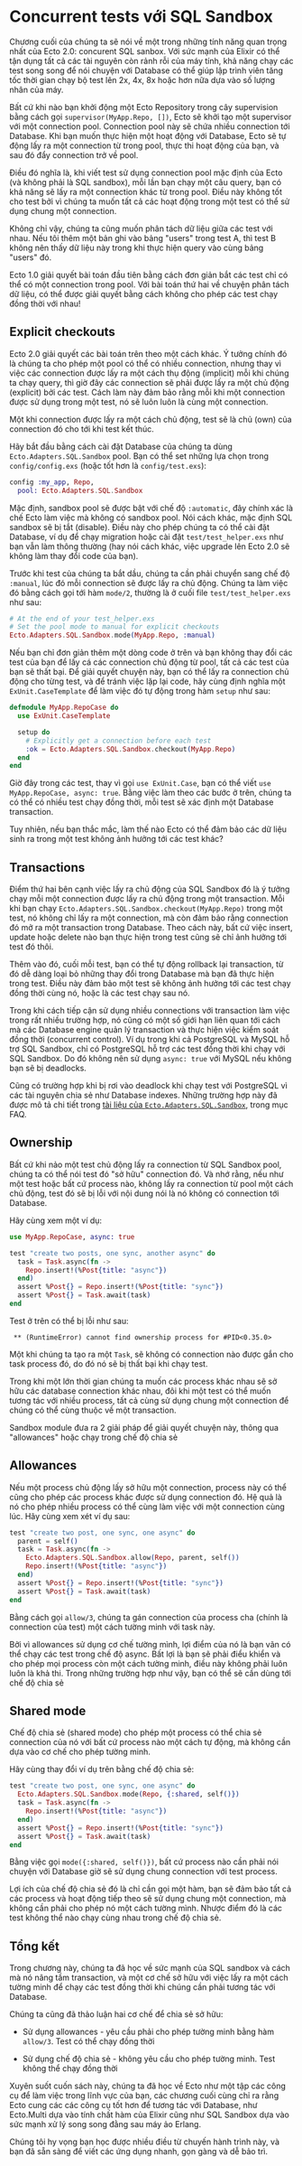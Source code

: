 # Concurrent tests với SQL Sandbox

Chương cuối của chúng ta sẽ nói về một trong những tính năng quan trọng nhất của Ecto 2.0: concurent SQL sanbox. Với sức mạnh của Elixir có thể tận dụng tất cả các tài nguyên còn rảnh rỗi của máy tính, khả năng chạy các test song song để nói chuyện với Database có thể giúp lập trình viên tăng tốc thời gian chạy bộ test lên 2x, 4x, 8x hoặc hơn nữa dựa vào số lượng nhân của máy.

Bất cứ khi nào bạn khởi động một Ecto Repository trong cây supervision bằng cách gọi `supervisor(MyApp.Repo, [])`, Ecto sẽ khởi tạo một supervisor với một connection pool. Connection pool này sẽ chứa nhiều connection tới Database. Khi bạn muốn thực hiện một hoạt động với Database, Ecto sẽ tự động lấy ra một connection từ trong pool, thực thi hoạt động của bạn, và sau đó đẩy connection trở về pool.

Điều đó nghĩa là, khi viết test sử dụng connection pool mặc định của Ecto (và không phải là SQL sandbox), mỗi lần bạn chạy một câu query, bạn có khả năng sẽ lấy ra một connection khác từ trong pool. Điều này không tốt cho test bởi vì chúng ta muốn tất cả các hoạt động trong một test có thể sử dụng chung một connection.

Không chỉ vậy, chúng ta cũng muốn phân tách dữ liệu giữa các test với nhau. Nếu tôi thêm một bản ghi vào bảng "users" trong test A, thì test B không nên thấy dữ liệu này trong khi thực hiện query vào cùng bảng "users" đó.

Ecto 1.0 giải quyết bài toán đầu tiên bằng cách đơn giản bắt các test chỉ có thể có một connection trong pool. Với bài toán thứ hai về chuyện phân tách dữ liệu, có thể được giải quyết bằng cách không cho phép các test chạy đồng thời với nhau!

## Explicit checkouts

Ecto 2.0 giải quyết các bài toán trên theo một cách khác. Ý tưởng chính đó là chúng ta cho phép một pool có thể có nhiều connection, nhưng thay vì việc các connection được lấy ra một cách thụ động (implicit) mỗi khi chúng ta chạy query, thì giờ đây các connection sẽ phải được lấy ra một chủ động (explicit) bởi các test. Cách làm này đảm bảo rằng mỗi khi một connection được sử dụng trong một test, nó sẽ luôn luôn là cùng một connection.

Một khi connection được lấy ra một cách chủ động, test sẽ là chủ (own) của connection đó cho tới khi test kết thúc.

Hãy bắt đầu bằng cách cài đặt Database của chúng ta dùng `Ecto.Adapters.SQL.Sandbox` pool. Bạn có thể set những lựa chọn trong `config/config.exs` (hoặc tốt hơn là `config/test.exs`):

```elixir
config :my_app, Repo,
  pool: Ecto.Adapters.SQL.Sandbox
```

Mặc định, sandbox pool sẽ được bật với chế độ `:automatic`, đây chính xác là chế Ecto làm việc mà không có sandbox pool. Nói cách khác, mặc định SQL sandbox sẽ bị tắt (disable). Điều này cho phép chúng ta có thể cài đặt Database, ví dụ để chạy migration hoặc cài đặt `test/test_helper.exs` như bạn vẫn làm thông thường (hay nói cách khác, việc upgrade lên Ecto 2.0 sẽ không làm thay đổi code của bạn).

Trước khi test của chúng ta bắt dầu, chúng ta cần phải chuyển sang chế độ `:manual`, lúc đó mỗi connection sẽ được lấy ra chủ động. Chúng ta làm việc đó bằng cách gọi tới hàm `mode/2`, thường là ở cuối file `test/test_helper.exs` như sau:

```elixir
# At the end of your test_helper.exs
# Set the pool mode to manual for explicit checkouts
Ecto.Adapters.SQL.Sandbox.mode(MyApp.Repo, :manual)
```

Nếu bạn chỉ đơn giản thêm một dòng code ở trên và bạn không thay đổi các test của bạn để lấy cá các connection chủ động từ pool, tất cả các test của bạn sẽ thất bại. Để giải quyết chuyện này, bạn có thể lấy ra connection chủ động cho từng test, và để tránh việc lặp lại code, hãy cùng định nghĩa một `ExUnit.CaseTemplate` để làm việc đó tự động trong hàm `setup` như sau:

```elixir
defmodule MyApp.RepoCase do
  use ExUnit.CaseTemplate

  setup do
    # Explicitly get a connection before each test
    :ok = Ecto.Adapters.SQL.Sandbox.checkout(MyApp.Repo)
  end
end
```

Giờ đây trong các test, thay vì gọi `use ExUnit.Case`, bạn có thể viết `use MyApp.RepoCase, async: true`. Bằng việc làm theo các bước ở trên, chúng ta có thể có nhiều test chạy đồng thời, mỗi test sẽ xác định một Database transaction.

Tuy nhiên, nếu bạn thắc mắc, làm thế nào Ecto có thể đảm bảo các dữ liệu sinh ra trong một test không ảnh hưởng tới các test khác?

## Transactions

Điểm thứ hai bên cạnh việc lấy ra chủ động của SQL Sandbox đó là ý tưởng chạy mỗi một connection được lấy ra chủ động trong một transaction. Mỗi khi bạn chạy `Ecto.Adapters.SQL.Sandbox.checkout(MyApp.Repo)` trong một test, nó không chỉ lấy ra một connection, mà còn đảm bảo rằng connection đó mở ra một transaction trong Database. Theo cách này, bất cứ việc insert, update hoặc delete nào bạn thực hiện trong test cũng sẽ chỉ ảnh hưởng tới test đó thôi.

Thêm vào đó, cuối mỗi test, bạn có thể tự động rollback lại transaction, từ đó dễ dàng loại bỏ những thay đổi trong Database mà bạn đã thực hiện trong test. Điều này đảm bảo một test sẽ không ảnh hưởng tới các test chạy đồng thời cùng nó, hoặc là các test chạy sau nó.

Trong khi cách tiếp cận sử dụng nhiều connections với transaction làm việc trong rất nhiều trường hợp, nó cũng có một số giới hạn liên quan tới cách mà các Database engine quản lý transaction và thực hiện việc kiểm soát đồng thời (concurrent control). Ví dụ trong khi cả PostgreSQL và MySQL hỗ trợ SQL Sandbox, chỉ có PostgreSQL hỗ trợ các test đồng thời khi chạy với SQL Sandbox. Do đó không nên sử dụng `async: true` với MySQL nếu không bạn sẽ bị deadlocks.

Cũng có trường hợp khi bị rơi vào deadlock khi chạy test với PostgreSQL vì các tài nguyên chia sẻ như Database indexes. Những trường hợp này đã được mô tả chi tiết trong [tài liệu của `Ecto.Adapters.SQL.Sandbox`](https://hexdocs.pm/ecto/Ecto.Adapters.SQL.Sandbox.html), trong mục FAQ.

## Ownership

Bất cứ khi nảo một test chủ động lấy ra connection từ SQL Sandbox pool, chúng ta có thể nói test đó "sở hữu" connection đó. Và nhớ rằng, nếu như một test hoặc bất cứ process nào, không lấy ra connection từ pool một cách chủ động, test đó sẽ bị lỗi với nội dung nói là nó không có connection tới Database.

Hãy cùng xem một ví dụ:

```elixir
use MyApp.RepoCase, async: true

test "create two posts, one sync, another async" do
  task = Task.async(fn ->
    Repo.insert!(%Post{title: "async"})
  end)
  assert %Post{} = Repo.insert!(%Post{title: "sync"})
  assert %Post{} = Task.await(task)
end
```

Test ở trên có thể bị lỗi như sau:

```
 ** (RuntimeError) cannot find ownership process for #PID<0.35.0>
```

Một khi chúng ta tạo ra một `Task`, sẽ không có connection nào được gắn cho task process đó, do đó nó sẽ bị thất bại khi chạy test.

Trong khi một lớn thời gian chúng ta muốn các process khác nhau sẽ sở hữu các database connection khác nhau, đôi khi một test có thể muốn tương tác với nhiều process, tất cả cùng sử dụng chung một connection để chúng có thể cùng thuộc về một transaction.

Sandbox module đưa ra 2 giải pháp để giải quyết chuyện này, thông qua "allowances" hoặc chạy trong chế độ chia sẻ

## Allowances

Nếu một process chủ động lấy sở hữu một connection, process này có thể cũng cho phép các process khác được sử dụng connection đó. Hệ quả là nó cho phép nhiều process có thể cùng làm việc với một connection cùng lúc. Hãy cùng xem xét ví dụ sau:

```elixir
test "create two post, one sync, one async" do
  parent = self()
  task = Task.async(fn ->
    Ecto.Adapters.SQL.Sandbox.allow(Repo, parent, self())
    Repo.insert!(%Post{title: "async"})
  end)
  assert %Post{} = Repo.insert!(%Post{title: "sync"})
  assert %Post{} = Task.await(task)
end
```

Bằng cách gọi `allow/3`, chúng ta gán connection của process cha (chính là connection của test) một cách tường minh với task này.

Bởi vì allowances sử dụng cơ chế tường mình, lợi điểm của nó là bạn vãn có thể chạy các test trong chế độ async. Bất lợi là bạn sẽ phải điểu khiển và cho phép mọi process còn một cách tường minh, điều này không phải luôn luôn là khả thi. Trong những trường hợp như vậy, bạn có thể sẽ cần dùng tới chế độ chia sẻ

## Shared mode

Chế độ chia sẻ (shared mode) cho phép một process có thể chia sẻ connection của nó với bất cứ process nào một cách tự động, mà không cần dựa vào cơ chế cho phép tường minh.

Hãy cùng thay đổi ví dụ trên bằng chế độ chia sẻ:

```elixir
test "create two post, one sync, one async" do
  Ecto.Adapters.SQL.Sandbox.mode(Repo, {:shared, self()})
  task = Task.async(fn ->
    Repo.insert!(%Post{title: "async"})
  end)
  assert %Post{} = Repo.insert!(%Post{title: "sync"})
  assert %Post{} = Task.await(task)
end
```

Bằng việc gọi `mode({:shared, self()})`, bất cứ process nào cần phải nói chuyện với Database giờ sẽ sử dụng chung connection với test process.

Lợi ích của chế độ chia sẻ đó là chỉ cần gọi một hàm, bạn sẽ đảm bảo tất cả các process và hoạt động tiếp theo sẽ sử dụng chung một connection, mà không cần phải cho phép nó một cách tường mình. Nhược điểm đó là các test không thể nào chạy cùng nhau trong chế độ chia sẻ.

## Tổng kết

Trong chương này, chúng ta đã học về sức mạnh của SQL sandbox và cách mà nó nâng tầm transaction, và một cơ chế sở hữu với việc lấy ra một cách tường minh để chạy các test đồng thời khi chúng cần phải tương tác với Database.

Chúng ta cũng đã thảo luận hai cơ chế để chia sẻ sở hữu:

+ Sử dụng allowances - yêu cầu phải cho phép tường minh bằng hàm `allow/3`. Test có thể chạy đồng thời

+ Sử dụng chế độ chia sẻ - không yêu cầu cho phép tường minh. Test không thể chạy đồng thời

Xuyên suốt cuốn sách này, chúng ta đã học về Ecto như một tập các công cụ để làm việc trong lĩnh vực của bạn, các chương cuối cùng chỉ ra rằng Ecto cung các các công cụ tốt hơn để tương tác với Database, như Ecto.Multi dựa vào tính chất hàm của Elixir cũng như SQL Sandbox dựa vào sức mạnh xử lý song song đằng sau máy ảo Erlang.

Chúng tôi hy vọng bạn học được nhiều điều từ chuyến hành trình này, và bạn đã sẵn sàng để viết các ứng dụng nhanh, gọn gàng và dễ bảo trì.
